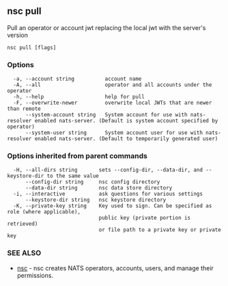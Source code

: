## nsc pull

Pull an operator or account jwt replacing the local jwt with the server's version

```
nsc pull [flags]
```

### Options

```
  -a, --account string          account name
  -A, --all                     operator and all accounts under the operator
  -h, --help                    help for pull
  -F, --overwrite-newer         overwrite local JWTs that are newer than remote
      --system-account string   System account for use with nats-resolver enabled nats-server. (Default is system account specified by operator)
      --system-user string      System account user for use with nats-resolver enabled nats-server. (Default to temporarily generated user)
```

### Options inherited from parent commands

```
  -H, --all-dirs string       sets --config-dir, --data-dir, and --keystore-dir to the same value
      --config-dir string     nsc config directory
      --data-dir string       nsc data store directory
  -i, --interactive           ask questions for various settings
      --keystore-dir string   nsc keystore directory
  -K, --private-key string    Key used to sign. Can be specified as role (where applicable),
                              public key (private portion is retrieved)
                              or file path to a private key or private key 
```

### SEE ALSO

* [nsc](nsc.md)	 - nsc creates NATS operators, accounts, users, and manage their permissions.

